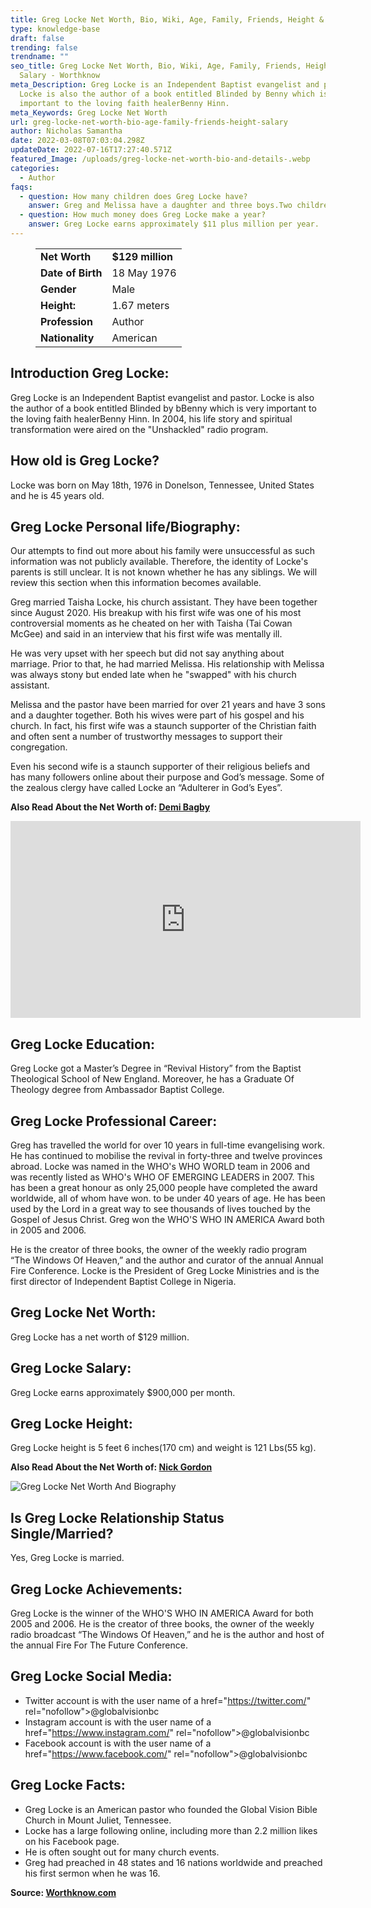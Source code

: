 ```yaml
---
title: Greg Locke Net Worth, Bio, Wiki, Age, Family, Friends, Height & Salary
type: knowledge-base
draft: false
trending: false
trendname: ""
seo_title: Greg Locke Net Worth, Bio, Wiki, Age, Family, Friends, Height &
  Salary - Worthknow
meta_Description: Greg Locke is an Independent Baptist evangelist and pastor.
  Locke is also the author of a book entitled Blinded by Benny which is very
  important to the loving faith healerBenny Hinn.
meta_Keywords: Greg Locke Net Worth
url: greg-locke-net-worth-bio-age-family-friends-height-salary
author: Nicholas Samantha
date: 2022-03-08T07:03:04.298Z
updateDate: 2022-07-16T17:27:40.571Z
featured_Image: /uploads/greg-locke-net-worth-bio-and-details-.webp
categories:
  - Author
faqs:
  - question: How many children does Greg Locke have?
    answer: Greg and Melissa have a daughter and three boys.Two children are adopted.
  - question: How much money does Greg Locke make a year?
    answer: Greg Locke earns approximately $11 plus million per year.
---
```

<figure class="wp-block-table is-style-stripes">
  <table>
    <tbody>
      <tr>
        <td>
          <strong>Net Worth</strong>
        </td>
        <td>
          <strong>$129 million</strong>
        </td>
      </tr>
      <tr>
        <td>
          <strong>Date of Birth</strong>
        </td>
        <td>18 May 1976</td>
      </tr>
      <tr>
        <td>
          <strong>Gender</strong>
        </td>
        <td>Male</td>
      </tr>
      <tr>
        <td>
          <strong>Height:</strong>
        </td>
        <td>1.67 meters</td>
      </tr>
      <tr>
        <td>
          <strong>Profession</strong>
        </td>
        <td>Author</td>
      </tr>
      <tr>
        <td>
          <strong>Nationality</strong>
        </td>
        <td>American</td>
      </tr>
    </tbody>
  </table>
</figure>

## Introduction Greg Locke:

Greg Locke is an Independent Baptist evangelist and pastor. Locke is also the author of a book entitled Blinded by bBenny which is very important to the loving faith healerBenny Hinn. In 2004, his life story and spiritual transformation were aired on the "Unshackled" radio program.

## How old is Greg Locke?

Locke was born on May 18th, 1976 in Donelson, Tennessee, United States and he is 45 years old.

## Greg Locke Personal life/Biography:

Our attempts to find out more about his family were unsuccessful as such information was not publicly available. Therefore, the identity of Locke's parents is still unclear. It is not known whether he has any siblings. We will review this section when this information becomes available.

Greg married Taisha Locke, his church assistant. They have been together since August 2020. His breakup with his first wife was one of his most controversial moments as he cheated on her with Taisha (Tai Cowan McGee) and said in an interview that his first wife was mentally ill.

He was very upset with her speech but did not say anything about marriage. Prior to that, he had married Melissa. His relationship with Melissa was always stony but ended late when he "swapped" with his church assistant.

Melissa and the pastor have been married for over 21 years and have 3 sons and a daughter together. Both his wives were part of his gospel and his church. In fact, his first wife was a staunch supporter of the Christian faith and often sent a number of trustworthy messages to support their congregation.

Even his second wife is a staunch supporter of their religious beliefs and has many followers online about their purpose and God’s message. Some of the zealous clergy have called Locke an “Adulterer in God’s Eyes”.

**Also Read About the Net Worth of: <a href="https://worthknow.com/demi-bagby-net-worth-bio-wiki-age-family-friends-height-salary/" target="_blank" rel="noopener">Demi Bagby</a>**

<iframe width="560" height="315" src="https://www.youtube.com/embed/AcS1n0CWRS4" title="YouTube video player" frameborder="0" allow="accelerometer; autoplay; clipboard-write; encrypted-media; gyroscope; picture-in-picture" allowfullscreen></iframe>

## Greg Locke Education:

Greg Locke got a Master’s Degree in “Revival History” from the Baptist Theological School of New England. Moreover, he has a Graduate Of Theology degree from Ambassador Baptist College.

## Greg Locke Professional Career:

Greg has travelled the world for over 10 years in full-time evangelising work. He has continued to mobilise the revival in forty-three and twelve provinces abroad. Locke was named in the WHO's WHO WORLD team in 2006 and was recently listed as WHO's WHO OF EMERGING LEADERS in 2007. This has been a great honour as only 25,000 people have completed the award worldwide, all of whom have won. to be under 40 years of age. He has been used by the Lord in a great way to see thousands of lives touched by the Gospel of Jesus Christ. Greg won the WHO'S WHO IN AMERICA Award both in 2005 and 2006.

He is the creator of three books, the owner of the weekly radio program “The Windows Of Heaven,” and the author and curator of the annual Annual Fire Conference. Locke is the President of Greg Locke Ministries and is the first director of Independent Baptist College in Nigeria.

## Greg Locke Net Worth:

Greg Locke has a net worth of $129 million.

## Greg Locke Salary:

Greg Locke earns approximately $900,000 per month.

## Greg Locke Height:

Greg Locke height is 5 feet 6 inches(170 cm) and weight is 121 Lbs(55 kg).

**Also Read About the Net Worth of: <a href="https://worthknow.com/nick-gordon-net-worth-bio-wiki-age-family-friends-height-salary/" target="_blank" rel="noopener">Nick Gordon</a>**

![Greg Locke Net Worth And Biography](/uploads/greg-locke-net-worth.webp)

## Is Greg Locke Relationship Status Single/Married?

Yes, Greg Locke is married.

## Greg Locke Achievements:

Greg Locke is the winner of the WHO'S WHO IN AMERICA Award for both 2005 and 2006. He is the creator of three books, the owner of the weekly radio broadcast “The Windows Of Heaven,” and he is the author and host of the annual Fire For The Future Conference.

## Greg Locke Social Media:

* Twitter account is with the user name of a href="https://twitter.com/" rel="nofollow">@globalvisionbc</a>
* Instagram account is with the user name of a href="https://www.instagram.com/" rel="nofollow">@globalvisionbc</a>
* Facebook account is with the user name of a href="https://www.facebook.com/" rel="nofollow">@globalvisionbc</a>

## Greg Locke Facts:

* Greg Locke is an American pastor who founded the Global Vision Bible Church in Mount Juliet, Tennessee.
* Locke has a large following online, including more than 2.2 million likes on his Facebook page.
* He is often sought out for many church events.
* Greg had preached in 48 states and 16 nations worldwide and preached his first sermon when he was 16.

**Source: <a href="https://worthknow.com/" target="_blank" rel="noopener">Worthknow.com</a>**